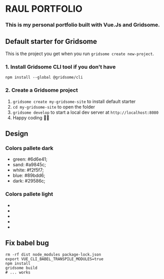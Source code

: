 # RAUL PORTFOLIO

### This is my personal portfolio built with Vue.Js and Gridsome. 

## Default starter for Gridsome

This is the project you get when you run `gridsome create new-project`.

### 1. Install Gridsome CLI tool if you don't have

`npm install --global @gridsome/cli`

### 2. Create a Gridsome project

1. `gridsome create my-gridsome-site` to install default starter
2. `cd my-gridsome-site` to open the folder
3. `gridsome develop` to start a local dev server at `http://localhost:8080`
4. Happy coding 🎉🙌

## Design

### Colors pallete dark
* green: #6d6e41;
* sand: #a9845c;
* white: #f2f5f7;
* blue: #89bdd6;
* dark: #29586c;

### Colors pallete light
*
*
*
*
*

## Fix babel bug

```
rm -rf dist node_modules package-lock.json
export VUE_CLI_BABEL_TRANSPILE_MODULES=true
npm install
gridsome build
# ... works
```
